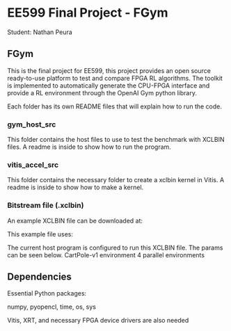 # EE599 Final Project - FGym

Student: Nathan Peura

## FGym

This is the final project for EE599, this project provides an open source ready-to-use platform to test and compare FPGA RL algorithms. The toolkit is implemented to automatically generate the CPU-FPGA interface and provide a RL environment through the OpenAI Gym python library. 

Each folder has its own README files that will explain how to run the code.

### gym_host_src

This folder contains the host files to use to test the benchmark with XCLBIN files. A readme is inside to show how to run the program.

### vitis_accel_src

This folder contains the necessary folder to create a xclbin kernel in Vitis. A readme is inside to show how to make a kernel.

### Bitstream file (.xclbin)

An example XCLBIN file can be downloaded at:

This example file uses:

The current host program is configured to run this XCLBIN file. The params can be seen below.
CartPole-v1 environment
4 parallel environments

## Dependencies

Essential Python packages:

numpy, pyopencl, time, os, sys

Vitis, XRT, and necessary FPGA device drivers are also needed